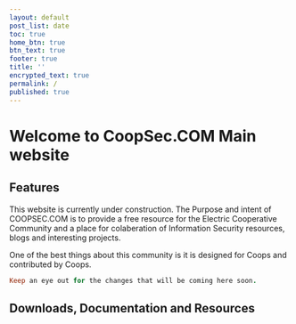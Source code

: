 ```yaml
---
layout: default
post_list: date
toc: true
home_btn: true
btn_text: true
footer: true
title: ''
encrypted_text: true
permalink: /
published: true
---
```


# Welcome to CoopSec.COM Main website
##  Features
This website is currently under construction. The Purpose and intent of COOPSEC.COM is to provide a free resource for the Electric Cooperative Community and a place for colaberation of Information Security resources, blogs and interesting projects. 

One of the best things about this community is it is designed for Coops and contributed by Coops.



```ruby
Keep an eye out for the changes that will be coming here soon.
```
## Downloads, Documentation and Resources
